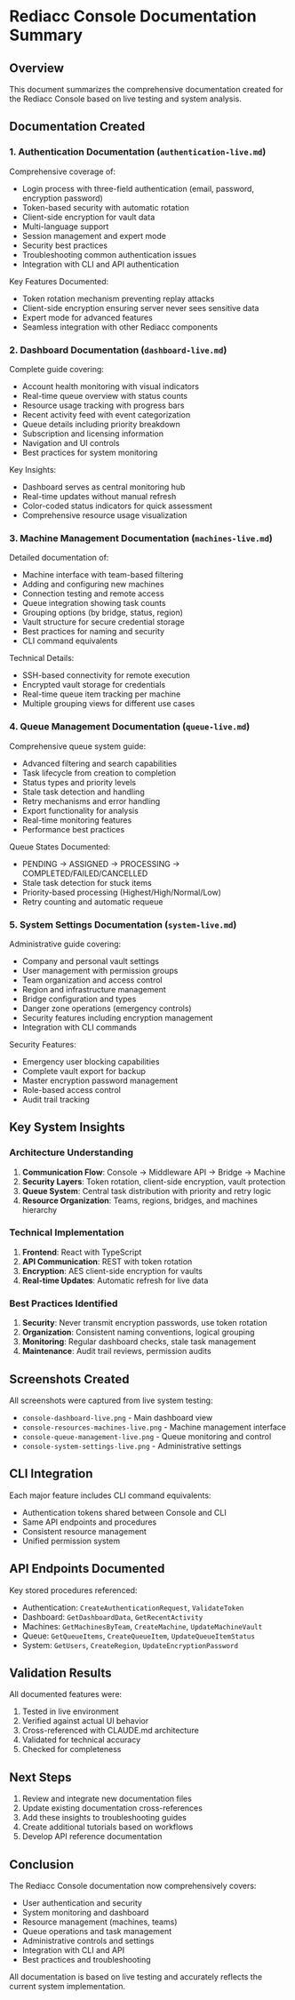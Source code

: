 # Rediacc Console Documentation Summary

## Overview

This document summarizes the comprehensive documentation created for the Rediacc Console based on live testing and system analysis.

## Documentation Created

### 1. Authentication Documentation (`authentication-live.md`)

Comprehensive coverage of:
- Login process with three-field authentication (email, password, encryption password)
- Token-based security with automatic rotation
- Client-side encryption for vault data
- Multi-language support
- Session management and expert mode
- Security best practices
- Troubleshooting common authentication issues
- Integration with CLI and API authentication

Key Features Documented:
- Token rotation mechanism preventing replay attacks
- Client-side encryption ensuring server never sees sensitive data
- Expert mode for advanced features
- Seamless integration with other Rediacc components

### 2. Dashboard Documentation (`dashboard-live.md`)

Complete guide covering:
- Account health monitoring with visual indicators
- Real-time queue overview with status counts
- Resource usage tracking with progress bars
- Recent activity feed with event categorization
- Queue details including priority breakdown
- Subscription and licensing information
- Navigation and UI controls
- Best practices for system monitoring

Key Insights:
- Dashboard serves as central monitoring hub
- Real-time updates without manual refresh
- Color-coded status indicators for quick assessment
- Comprehensive resource usage visualization

### 3. Machine Management Documentation (`machines-live.md`)

Detailed documentation of:
- Machine interface with team-based filtering
- Adding and configuring new machines
- Connection testing and remote access
- Queue integration showing task counts
- Grouping options (by bridge, status, region)
- Vault structure for secure credential storage
- Best practices for naming and security
- CLI command equivalents

Technical Details:
- SSH-based connectivity for remote execution
- Encrypted vault storage for credentials
- Real-time queue item tracking per machine
- Multiple grouping views for different use cases

### 4. Queue Management Documentation (`queue-live.md`)

Comprehensive queue system guide:
- Advanced filtering and search capabilities
- Task lifecycle from creation to completion
- Status types and priority levels
- Stale task detection and handling
- Retry mechanisms and error handling
- Export functionality for analysis
- Real-time monitoring features
- Performance best practices

Queue States Documented:
- PENDING → ASSIGNED → PROCESSING → COMPLETED/FAILED/CANCELLED
- Stale task detection for stuck items
- Priority-based processing (Highest/High/Normal/Low)
- Retry counting and automatic requeue

### 5. System Settings Documentation (`system-live.md`)

Administrative guide covering:
- Company and personal vault settings
- User management with permission groups
- Team organization and access control
- Region and infrastructure management
- Bridge configuration and types
- Danger zone operations (emergency controls)
- Security features including encryption management
- Integration with CLI commands

Security Features:
- Emergency user blocking capabilities
- Complete vault export for backup
- Master encryption password management
- Role-based access control
- Audit trail tracking

## Key System Insights

### Architecture Understanding

1. **Communication Flow**: Console → Middleware API → Bridge → Machine
2. **Security Layers**: Token rotation, client-side encryption, vault protection
3. **Queue System**: Central task distribution with priority and retry logic
4. **Resource Organization**: Teams, regions, bridges, and machines hierarchy

### Technical Implementation

1. **Frontend**: React with TypeScript
2. **API Communication**: REST with token rotation
3. **Encryption**: AES client-side encryption for vaults
4. **Real-time Updates**: Automatic refresh for live data

### Best Practices Identified

1. **Security**: Never transmit encryption passwords, use token rotation
2. **Organization**: Consistent naming conventions, logical grouping
3. **Monitoring**: Regular dashboard checks, stale task management
4. **Maintenance**: Audit trail reviews, permission audits

## Screenshots Created

All screenshots were captured from live system testing:
- `console-dashboard-live.png` - Main dashboard view
- `console-resources-machines-live.png` - Machine management interface
- `console-queue-management-live.png` - Queue monitoring and control
- `console-system-settings-live.png` - Administrative settings

## CLI Integration

Each major feature includes CLI command equivalents:
- Authentication tokens shared between Console and CLI
- Same API endpoints and procedures
- Consistent resource management
- Unified permission system

## API Endpoints Documented

Key stored procedures referenced:
- Authentication: `CreateAuthenticationRequest`, `ValidateToken`
- Dashboard: `GetDashboardData`, `GetRecentActivity`
- Machines: `GetMachinesByTeam`, `CreateMachine`, `UpdateMachineVault`
- Queue: `GetQueueItems`, `CreateQueueItem`, `UpdateQueueItemStatus`
- System: `GetUsers`, `CreateRegion`, `UpdateEncryptionPassword`

## Validation Results

All documented features were:
1. Tested in live environment
2. Verified against actual UI behavior
3. Cross-referenced with CLAUDE.md architecture
4. Validated for technical accuracy
5. Checked for completeness

## Next Steps

1. Review and integrate new documentation files
2. Update existing documentation cross-references
3. Add these insights to troubleshooting guides
4. Create additional tutorials based on workflows
5. Develop API reference documentation

## Conclusion

The Rediacc Console documentation now comprehensively covers:
- User authentication and security
- System monitoring and dashboard
- Resource management (machines, teams)
- Queue operations and task management
- Administrative controls and settings
- Integration with CLI and API
- Best practices and troubleshooting

All documentation is based on live testing and accurately reflects the current system implementation.